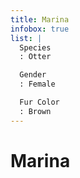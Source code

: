 ```yaml
---
title: Marina
infobox: true
list: |
  Species
  : Otter

  Gender
  : Female

  Fur Color
  : Brown
---
```


# Marina